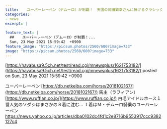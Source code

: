 ```yaml
---
title:  　ユーバーレーベン（デムーロ）が制覇！　天国の岡田繁幸さんに捧げるクラシック初勝利!  柴田大 丹内からの乗替策ピタリ！  
categories:
- news
excerpt: |
  
feature_text: |
  ##  　ユーバーレーベン（デムーロ）が制覇！...
  Sun, 23 May 2021 15:59:42  +0900
feature_image: "https://picsum.photos/2560/600?image=733"
image: "https://picsum.photos/2560/600?image=733"
---
```


[https://hayabusa9.5ch.net/test/read.cgi/mnewsplus/1621753182/](https://hayabusa9.5ch.net/test/read.cgi/mnewsplus/1621753182/)
posted on Sun, 23 May 2021 15:59:42  +0900

<!--more-->

ユーバーレーベン [https://db.netkeiba.com/horse/2018102167/](https://db.netkeiba.com/horse/2018102167/) 馬主（ラフィアン） [https://www.ruffian.co.jp/](https://www.ruffian.co.jp/) 白毛アイドルホース１番人気のソダシはまさかの８着に沈む… １着はＭ・デムーロ騎乗のユーバーレーベン https://news.yahoo.co.jp/articles/dba0102dc4fd1c2e8716b9553917ccc9382127c4
